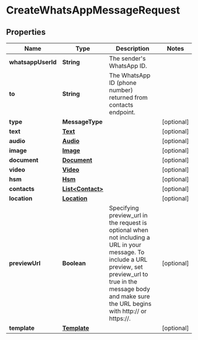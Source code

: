 

# CreateWhatsAppMessageRequest


## Properties

Name | Type | Description | Notes
------------ | ------------- | ------------- | -------------
**whatsappUserId** | **String** | The sender&#39;s WhatsApp ID. | 
**to** | **String** | The WhatsApp ID (phone number) returned from contacts endpoint. | 
**type** | **MessageType** |  |  [optional]
**text** | [**Text**](Text.md) |  |  [optional]
**audio** | [**Audio**](Audio.md) |  |  [optional]
**image** | [**Image**](Image.md) |  |  [optional]
**document** | [**Document**](Document.md) |  |  [optional]
**video** | [**Video**](Video.md) |  |  [optional]
**hsm** | [**Hsm**](Hsm.md) |  |  [optional]
**contacts** | [**List&lt;Contact&gt;**](Contact.md) |  |  [optional]
**location** | [**Location**](Location.md) |  |  [optional]
**previewUrl** | **Boolean** | Specifying preview_url in the request is optional when not including a URL in your message. To include a URL preview, set preview_url to true in the message body and make sure the URL begins with http:// or https://. |  [optional]
**template** | [**Template**](Template.md) |  |  [optional]




